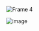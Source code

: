 ![Frame 4](https://github.com/TarekGawish1/css-simple-project/assets/165809936/db15a25d-04c3-4b1f-a58c-848ec2f798cd)

![image](https://github.com/TarekGawish1/css-simple-project/assets/165809936/cff311e0-482b-42b1-ad3c-b3b92aaf9c75)
